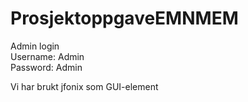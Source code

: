 # ProsjektoppgaveEMNMEM

Admin login \
Username: Admin \
Password: Admin

Vi har brukt jfonix som GUI-element